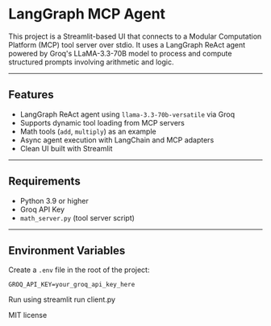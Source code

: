 # LangGraph MCP Agent

This project is a Streamlit-based UI that connects to a Modular Computation Platform (MCP) tool server over stdio. It uses a LangGraph ReAct agent powered by Groq's LLaMA-3.3-70B model to process and compute structured prompts involving arithmetic and logic.

---

## Features

- LangGraph ReAct agent using `llama-3.3-70b-versatile` via Groq
- Supports dynamic tool loading from MCP servers
- Math tools (`add`, `multiply`) as an example
- Async agent execution with LangChain and MCP adapters
- Clean UI built with Streamlit

---

## Requirements

- Python 3.9 or higher
- Groq API Key
- `math_server.py` (tool server script)

---

## Environment Variables

Create a `.env` file in the root of the project:

```env
GROQ_API_KEY=your_groq_api_key_here
```
Run using streamlit run client.py

MIT license



